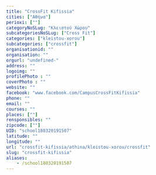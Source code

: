 ```yaml
---
title: "CrossFit Kifissia"
cities: ["Αθήνα"]
perioxi: [""]
categoryNoSLug: "Κλειστού Χώρου"
subcategoriesNoSLug: ["Cross Fit"]
categories: ["kleistou-xorou"]
subcategories: ["crossfit"]
organisationid: ""
organisation: ""
orgurl: "undefined-"
address: ""
logoimg: ""
profilePhoto : ""
coverPhoto : ""
website: ""
facebook: "www.facebook.com/CampusCrossFitKifissia"
phone: ""
email: ""
courses: ""
places: [""]
rensponsibles: ""
zipcode: [""]
UID: "school180320191507"
latitude: ""
longitude: ""
url: "crossfit-kifissia/athina/kleistou-xorou/crossfit"
slug: "crossfit-kifissia"
aliases:
    - /school180320191507
---
```





